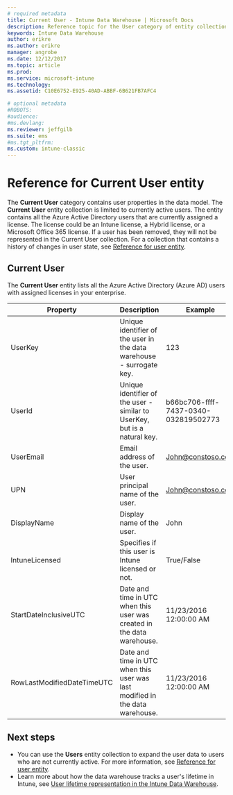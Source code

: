 ```yaml
---
# required metadata
title: Current User - Intune Data Warehouse | Microsoft Docs
description: Reference topic for the User category of entity collections in the Intune Data Warehouse API.
keywords: Intune Data Warehouse
author: erikre
ms.author: erikre
manager: angrobe
ms.date: 12/12/2017
ms.topic: article
ms.prod:
ms.service: microsoft-intune
ms.technology:
ms.assetid: C10E6752-E925-40AD-ABBF-6B621FB7AFC4

# optional metadata
#ROBOTS:
#audience:
#ms.devlang:
ms.reviewer: jeffgilb
ms.suite: ems
#ms.tgt_pltfrm:
ms.custom: intune-classic
---
```


# Reference for Current User entity

The **Current User** category contains user properties in the data model. The **Current User** entity collection is limited to currently active users. The entity contains all the Azure Active Directory users that are currently assigned a license. The license could be an Intune license, a Hybrid license, or a Microsoft Office 365 license. If a user has been removed, they will not be represented in the Current User collection. For a collection that contains a history of changes in user state, see [Reference for user entity](reports-ref-user.md).


## Current User

The **Current User** entity lists all the Azure Active Directory (Azure AD) users with assigned licenses in your enterprise.

| Property  | Description | Example |
|---------|------------|--------|
| UserKey |Unique identifier of the user in the data warehouse - surrogate key. |123 |
| UserId |Unique identifier of the user  - similar to UserKey, but is a natural key. |b66bc706-ffff-7437-0340-032819502773 |
| UserEmail |Email address of the user. |John@constoso.com |
| UPN | User principal name of the user. | John@constoso.com |
| DisplayName |Display name of the user. |John |
| IntuneLicensed |Specifies if this user is Intune licensed or not. |True/False |
| StartDateInclusiveUTC |Date and time in UTC when this user was created in the data warehouse. |11/23/2016 12:00:00 AM |
| RowLastModifiedDateTimeUTC |Date and time in UTC when this user was last modified in the data warehouse. |11/23/2016 12:00:00 AM |

## Next steps
 - You can use the **Users** entity collection to expand the user data to users who are not currently active. For more information, see [Reference for user entity](reports-ref-user.md).
 - Learn more about how the data warehouse tracks a user's lifetime in Intune, see [User lifetime representation in the Intune Data Warehouse](reports-ref-user-timeline.md).
